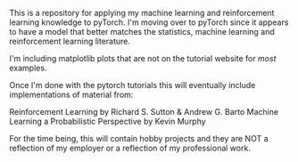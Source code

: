 This is a repository for applying my machine learning and reinforcement learning knowledge to pyTorch.
I'm moving over to pyTorch since it appears to have a model that better matches the statistics, machine learning and
reinforcement learning literature.

I'm including matplotlib plots that are not on the tutorial website for *most* examples.

Once I'm done with the pytorch tutorials this will eventually include implementations of material from:

Reinforcement Learning by Richard S. Sutton & Andrew G. Barto
Machine Learning a Probabilistic Perspective by Kevin Murphy


For the time being, this will contain hobby projects and they are NOT a reflection of my employer or a reflection of my
professional work.